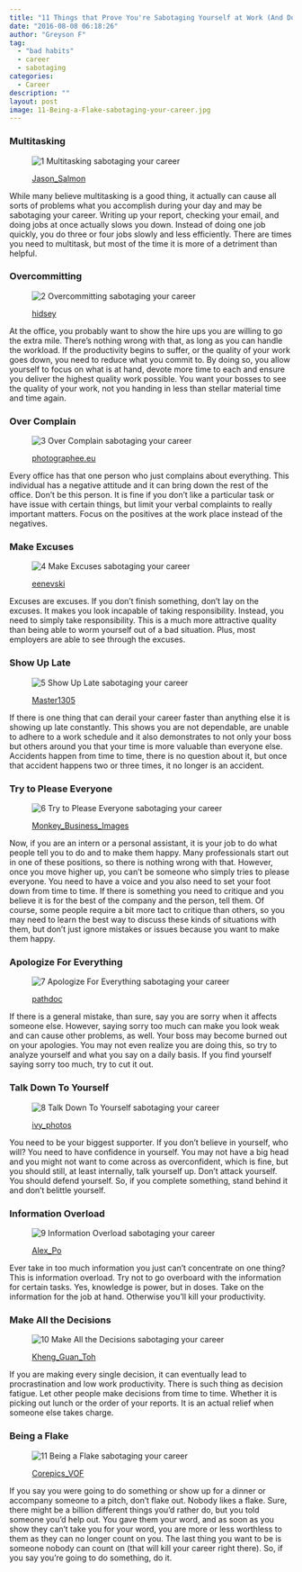 ```yaml
---
title: "11 Things that Prove You're Sabotaging Yourself at Work (And Don't Even Know It!)"
date: "2016-08-08 06:18:26"
author: "Greyson F"
tag:
  - "bad habits"
  - career
  - sabotaging
categories:
  - Career
description: ""
layout: post
image: 11-Being-a-Flake-sabotaging-your-career.jpg
---
```


### Multitasking

<figure aria-describedby="caption-attachment-3974" class="wp-caption alignnone" id="attachment_3974" style="width: 700px">

![1 Multitasking sabotaging your career](/posts/1-Multitasking-sabotaging-your-career.jpg)<figcaption class="wp-caption-text" id="caption-attachment-3974">[Jason_Salmon](http://www.shutterstock.com/pic-192139406/stock-photo-busy-business-woman-multitasking-in-the-office-with-four-arms.html)

</figcaption></figure>

While many believe multitasking is a good thing, it actually can cause all sorts of problems what you accomplish during your day and may be sabotaging your career. Writing up your report, checking your email, and doing jobs at once actually slows you down. Instead of doing one job quickly, you do three or four jobs slowly and less efficiently. There are times you need to multitask, but most of the time it is more of a detriment than helpful.

### Overcommitting

<figure aria-describedby="caption-attachment-3975" class="wp-caption alignnone" id="attachment_3975" style="width: 700px">

![2 Overcommitting sabotaging your career](/posts/2-Overcommitting-sabotaging-your-career.jpg)<figcaption class="wp-caption-text" id="caption-attachment-3975">[hidsey](http://www.shutterstock.com/pic-261869786/stock-photo-super-busy-calendar-stress.html)</figcaption></figure>

At the office, you probably want to show the hire ups you are willing to go the extra mile. There’s nothing wrong with that, as long as you can handle the workload. If the productivity begins to suffer, or the quality of your work goes down, you need to reduce what you commit to. By doing so, you allow yourself to focus on what is at hand, devote more time to each and ensure you deliver the highest quality work possible. You want your bosses to see the quality of your work, not you handing in less than stellar material time and time again.

### Over Complain

<figure aria-describedby="caption-attachment-3977" class="wp-caption alignnone" id="attachment_3977" style="width: 700px">

![3 Over Complain sabotaging your career](/posts/3-Over-Complain-sabotaging-your-career.jpg)<figcaption class="wp-caption-text" id="caption-attachment-3977">[photographee.eu](http://www.shutterstock.com/pic-418045876/stock-photo-angry-young-man-complaining-his-psychologist-about-his-problems.html)</figcaption></figure>

Every office has that one person who just complains about everything. This individual has a negative attitude and it can bring down the rest of the office. Don’t be this person. It is fine if you don’t like a particular task or have issue with certain things, but limit your verbal complaints to really important matters. Focus on the positives at the work place instead of the negatives.

### Make Excuses

<figure aria-describedby="caption-attachment-3978" class="wp-caption alignnone" id="attachment_3978" style="width: 700px">

![4 Make Excuses sabotaging your career](/posts/4-Make-Excuses-sabotaging-your-career.jpg)<figcaption class="wp-caption-text" id="caption-attachment-3978">[eenevski](http://www.shutterstock.com/pic-431537488/stock-photo-stop-excuses-text-concept-isolated-over-white-background.html)</figcaption></figure>

Excuses are excuses. If you don’t finish something, don’t lay on the excuses. It makes you look incapable of taking responsibility. Instead, you need to simply take responsibility. This is a much more attractive quality than being able to worm yourself out of a bad situation. Plus, most employers are able to see through the excuses.

### Show Up Late

<figure aria-describedby="caption-attachment-3979" class="wp-caption alignnone" id="attachment_3979" style="width: 700px">

![5 Show Up Late sabotaging your career](/posts/5-Show-Up-Late-sabotaging-your-career.jpg)<figcaption class="wp-caption-text" id="caption-attachment-3979">[Master1305](http://www.shutterstock.com/pic-308552396/stock-photo-the-chinese-man-as-businessman-with-a-briefcase-running-in-a-city-street-on-a-background-of-red.html)</figcaption></figure>

If there is one thing that can derail your career faster than anything else it is showing up late constantly. This shows you are not dependable, are unable to adhere to a work schedule and it also demonstrates to not only your boss but others around you that your time is more valuable than everyone else. Accidents happen from time to time, there is no question about it, but once that accident happens two or three times, it no longer is an accident.

### Try to Please Everyone

<figure aria-describedby="caption-attachment-3980" class="wp-caption alignnone" id="attachment_3980" style="width: 700px">

![6 Try to Please Everyone sabotaging your career](/posts/6-Try-to-Please-Everyone-sabotaging-your-career.jpg)<figcaption class="wp-caption-text" id="caption-attachment-3980">[Monkey_Business_Images](http://www.shutterstock.com/pic-129636062/stock-photo-workers-in-distribution-warehouse.html)

</figcaption></figure>

Now, if you are an intern or a personal assistant, it is your job to do what people tell you to do and to make them happy. Many professionals start out in one of these positions, so there is nothing wrong with that. However, once you move higher up, you can’t be someone who simply tries to please everyone. You need to have a voice and you also need to set your foot down from time to time. If there is something you need to critique and you believe it is for the best of the company and the person, tell them. Of course, some people require a bit more tact to critique than others, so you may need to learn the best way to discuss these kinds of situations with them, but don’t just ignore mistakes or issues because you want to make them happy.

### Apologize For Everything

<figure aria-describedby="caption-attachment-3981" class="wp-caption alignnone" id="attachment_3981" style="width: 700px">

![7 Apologize For Everything sabotaging your career](/posts/7-Apologize-For-Everything-sabotaging-your-career.jpg)<figcaption class="wp-caption-text" id="caption-attachment-3981">[pathdoc](http://www.shutterstock.com/pic-241322035/stock-photo-closeup-portrait-desperate-young-man-showing-clasped-hands-pretty-please-with-sugar-on-top.html)</figcaption></figure>

If there is a general mistake, than sure, say you are sorry when it affects someone else. However, saying sorry too much can make you look weak and can cause other problems, as well. Your boss may become burned out on your apologies. You may not even realize you are doing this, so try to analyze yourself and what you say on a daily basis. If you find yourself saying sorry too much, try to cut it out.

### Talk Down To Yourself

<figure aria-describedby="caption-attachment-3982" class="wp-caption alignnone" id="attachment_3982" style="width: 3500px">

![8 Talk Down To Yourself sabotaging your career](/posts/8-Talk-Down-To-Yourself-sabotaging-your-career.jpg)<figcaption class="wp-caption-text" id="caption-attachment-3982">[ivy_photos](http://www.shutterstock.com/pic-148780343/stock-photo-depressed-girl-holding-her-face-grey-background.html)</figcaption></figure>

You need to be your biggest supporter. If you don’t believe in yourself, who will? You need to have confidence in yourself. You may not have a big head and you might not want to come across as overconfident, which is fine, but you should still, at least internally, talk yourself up. Don’t attack yourself. You should defend yourself. So, if you complete something, stand behind it and don’t belittle yourself.

### Information Overload

<figure aria-describedby="caption-attachment-3983" class="wp-caption alignnone" id="attachment_3983" style="width: 700px">

![9 Information Overload sabotaging your career](/posts/9-Information-Overload-sabotaging-your-career.jpg)<figcaption class="wp-caption-text" id="caption-attachment-3983">[Alex_Po](http://www.shutterstock.com/pic-369093563/stock-photo-man-under-stress-because-of-too-much-problems-abstract-image-with-a-wooden-puppet.html)</figcaption></figure>

Ever take in too much information you just can’t concentrate on one thing? This is information overload. Try not to go overboard with the information for certain tasks. Yes, knowledge is power, but in doses. Take on the information for the job at hand. Otherwise you’ll kill your productivity.

### Make All the Decisions

<figure aria-describedby="caption-attachment-3984" class="wp-caption alignnone" id="attachment_3984" style="width: 700px">

![10 Make All the Decisions sabotaging your career](/posts/10-Make-All-the-Decisions-sabotaging-your-career.jpg)<figcaption class="wp-caption-text" id="caption-attachment-3984">[Kheng_Guan_Toh](http://ww.shutterstock.com/pic-327385208/stock-photo-background-concept-wordcloud-illustration-of-analysis-paralysis.html)</figcaption></figure>

If you are making every single decision, it can eventually lead to procrastination and low work productivity. There is such thing as decision fatigue. Let other people make decisions from time to time. Whether it is picking out lunch or the order of your reports. It is an actual relief when someone else takes charge.

### Being a Flake

<figure aria-describedby="caption-attachment-3985" class="wp-caption alignnone" id="attachment_3985" style="width: 700px">

![11 Being a Flake sabotaging your career](/posts/11-Being-a-Flake-sabotaging-your-career.jpg)<figcaption class="wp-caption-text" id="caption-attachment-3985">[Corepics_VOF](http://www.shutterstock.com/pic-46625671/stock-photo-laid-back-receptionist-taking-a-call-not-too-seriously.html)</figcaption></figure>

If you say you were going to do something or show up for a dinner or accompany someone to a pitch, don’t flake out. Nobody likes a flake. Sure, there might be a billion different things you’d rather do, but you told someone you’d help out. You gave them your word, and as soon as you show they can’t take you for your word, you are more or less worthless to them as they can no longer count on you. The last thing you want to be is someone nobody can count on (that will kill your career right there). So, if you say you’re going to do something, do it.
